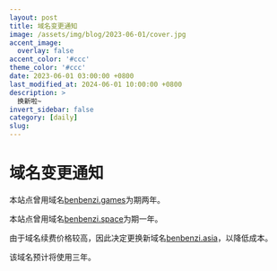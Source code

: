 ```yaml
---
layout: post
title: 域名变更通知
image: /assets/img/blog/2023-06-01/cover.jpg
accent_image: 
  overlay: false
accent_color: '#ccc'
theme_color: '#ccc'
date: 2023-06-01 03:00:00 +0800
last_modified_at: 2024-06-01 10:00:00 +0800
description: >
  换新啦~
invert_sidebar: false
category: [daily]
slug: 
---
```


# 域名变更通知

本站点曾用域名[benbenzi.games](#https://benbenzi.games)为期两年。

本站点曾用域名[benbenzi.space](#https://benbenzi.space])为期一年。

由于域名续费价格较高，因此决定更换新域名[benbenzi.asia](#https://benbenzi.asia)，以降低成本。

该域名预计将使用三年。
